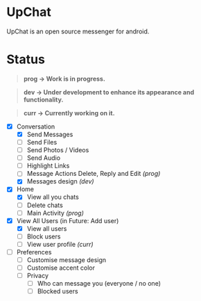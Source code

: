 # UpChat

UpChat is an open source messenger for android.

# Status

> **prog -> Work is in progress.**

> **dev -> Under development to enhance its appearance and functionality.**

> **curr -> Currently working on it.**

- [x] Conversation
	- [x] Send Messages
	- [ ] Send Files
	- [ ] Send Photos / Videos
	- [ ] Send Audio
	- [ ] Highlight Links
	- [ ] Message Actions Delete, Reply and Edit *(prog)*
	- [x] Messages design *(dev)*

- [x] Home
	- [x] View all you chats
	- [ ] Delete chats
	- [ ] Main Activity *(prog)*

- [x] View All Users (in Future: Add user)
	- [x] View all users
	- [ ] Block users
	- [ ] View user profile *(curr)*

- [ ] Preferences
	- [ ] Customise message design
	- [ ] Customise accent color
	- [ ] Privacy
		- [ ] Who can message you (everyone / no one)
		- [ ] Blocked users
